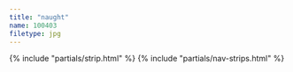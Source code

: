 ```yaml
---
title: "naught"
name: 100403
filetype: jpg
---
```


{% include "partials/strip.html" %}
{% include "partials/nav-strips.html" %}